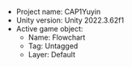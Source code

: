 <!-- UNITY CODE ASSIST INSTRUCTIONS START -->
- Project name: CAP1Yuyin
- Unity version: Unity 2022.3.62f1
- Active game object:
  - Name: Flowchart
  - Tag: Untagged
  - Layer: Default
<!-- UNITY CODE ASSIST INSTRUCTIONS END -->